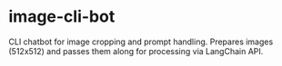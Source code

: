 # image-cli-bot
CLI chatbot for image cropping and prompt handling. Prepares images (512x512) and passes them along for processing via LangChain API.

